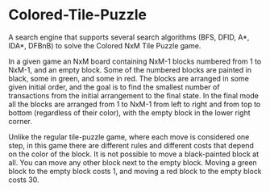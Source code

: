 # Colored-Tile-Puzzle

A search engine that supports several search algorithms (BFS, DFID, A*, IDA*, DFBnB) to solve the Colored NxM Tile Puzzle game.

In a given game an NxM board containing NxM-1 blocks numbered from 1 to NxM-1, and an empty block. Some of the numbered blocks are painted in black, some in green, and some in red. The blocks are arranged in some given initial order, and the goal is to find the smallest number of transactions from the initial arrangement to the final state. In the final mode all the blocks are arranged from 1 to NxM-1 from left to right and from top to bottom (regardless of their color), with the empty block in the lower right corner.

Unlike the regular tile-puzzle game, where each move is considered one step, in this game there are different rules and different costs that depend on the color of the block. It is not possible to move a black-painted block at all. You can move any other block next to the empty block. Moving a green block to the empty block costs 1, and moving a red block to the empty block costs 30.
